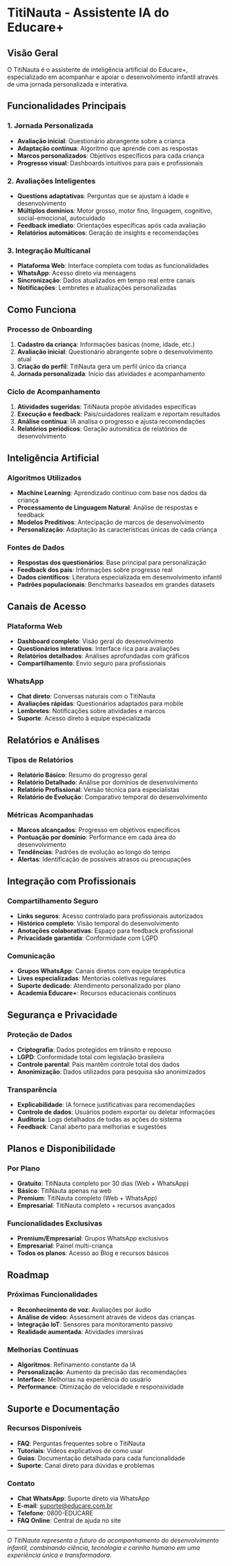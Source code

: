 # TitiNauta - Assistente IA do Educare+

## Visão Geral

O TitiNauta é o assistente de inteligência artificial do Educare+, especializado em acompanhar e apoiar o desenvolvimento infantil através de uma jornada personalizada e interativa.

## Funcionalidades Principais

### 1. Jornada Personalizada
- **Avaliação inicial**: Questionário abrangente sobre a criança
- **Adaptação contínua**: Algoritmo que aprende com as respostas
- **Marcos personalizados**: Objetivos específicos para cada criança
- **Progresso visual**: Dashboards intuitivos para pais e profissionais

### 2. Avaliações Inteligentes
- **Questions adaptativas**: Perguntas que se ajustam à idade e desenvolvimento
- **Múltiplos domínios**: Motor grosso, motor fino, linguagem, cognitivo, social-emocional, autocuidado
- **Feedback imediato**: Orientações específicas após cada avaliação
- **Relatórios automáticos**: Geração de insights e recomendações

### 3. Integração Multicanal
- **Plataforma Web**: Interface completa com todas as funcionalidades
- **WhatsApp**: Acesso direto via mensagens
- **Sincronização**: Dados atualizados em tempo real entre canais
- **Notificações**: Lembretes e atualizações personalizadas

## Como Funciona

### Processo de Onboarding
1. **Cadastro da criança**: Informações básicas (nome, idade, etc.)
2. **Avaliação inicial**: Questionário abrangente sobre o desenvolvimento atual
3. **Criação do perfil**: TitiNauta gera um perfil único da criança
4. **Jornada personalizada**: Início das atividades e acompanhamento

### Ciclo de Acompanhamento
1. **Atividades sugeridas**: TitiNauta propõe atividades específicas
2. **Execução e feedback**: Pais/cuidadores realizam e reportam resultados
3. **Análise contínua**: IA analisa o progresso e ajusta recomendações
4. **Relatórios periódicos**: Geração automática de relatórios de desenvolvimento

## Inteligência Artificial

### Algoritmos Utilizados
- **Machine Learning**: Aprendizado contínuo com base nos dados da criança
- **Processamento de Linguagem Natural**: Análise de respostas e feedback
- **Modelos Preditivos**: Antecipação de marcos de desenvolvimento
- **Personalização**: Adaptação às características únicas de cada criança

### Fontes de Dados
- **Respostas dos questionários**: Base principal para personalização
- **Feedback dos pais**: Informações sobre progresso real
- **Dados científicos**: Literatura especializada em desenvolvimento infantil
- **Padrões populacionais**: Benchmarks baseados em grandes datasets

## Canais de Acesso

### Plataforma Web
- **Dashboard completo**: Visão geral do desenvolvimento
- **Questionários interativos**: Interface rica para avaliações
- **Relatórios detalhados**: Análises aprofundadas com gráficos
- **Compartilhamento**: Envio seguro para profissionais

### WhatsApp
- **Chat direto**: Conversas naturais com o TitiNauta
- **Avaliações rápidas**: Questionários adaptados para mobile
- **Lembretes**: Notificações sobre atividades e marcos
- **Suporte**: Acesso direto à equipe especializada

## Relatórios e Análises

### Tipos de Relatórios
- **Relatório Básico**: Resumo do progresso geral
- **Relatório Detalhado**: Análise por domínios de desenvolvimento
- **Relatório Profissional**: Versão técnica para especialistas
- **Relatório de Evolução**: Comparativo temporal do desenvolvimento

### Métricas Acompanhadas
- **Marcos alcançados**: Progresso em objetivos específicos
- **Pontuação por domínio**: Performance em cada área do desenvolvimento
- **Tendências**: Padrões de evolução ao longo do tempo
- **Alertas**: Identificação de possíveis atrasos ou preocupações

## Integração com Profissionais

### Compartilhamento Seguro
- **Links seguros**: Acesso controlado para profissionais autorizados
- **Histórico completo**: Visão temporal do desenvolvimento
- **Anotações colaborativas**: Espaço para feedback profissional
- **Privacidade garantida**: Conformidade com LGPD

### Comunicação
- **Grupos WhatsApp**: Canais diretos com equipe terapêutica
- **Lives especializadas**: Mentorias coletivas regulares
- **Suporte dedicado**: Atendimento personalizado por plano
- **Academia Educare+**: Recursos educacionais contínuos

## Segurança e Privacidade

### Proteção de Dados
- **Criptografia**: Dados protegidos em trânsito e repouso
- **LGPD**: Conformidade total com legislação brasileira
- **Controle parental**: Pais mantêm controle total dos dados
- **Anonimização**: Dados utilizados para pesquisa são anonimizados

### Transparência
- **Explicabilidade**: IA fornece justificativas para recomendações
- **Controle de dados**: Usuários podem exportar ou deletar informações
- **Auditoria**: Logs detalhados de todas as ações do sistema
- **Feedback**: Canal aberto para melhorias e sugestões

## Planos e Disponibilidade

### Por Plano
- **Gratuito**: TitiNauta completo por 30 dias (Web + WhatsApp)
- **Básico**: TitiNauta apenas na web
- **Premium**: TitiNauta completo (Web + WhatsApp)
- **Empresarial**: TitiNauta completo + recursos avançados

### Funcionalidades Exclusivas
- **Premium/Empresarial**: Grupos WhatsApp exclusivos
- **Empresarial**: Painel multi-criança
- **Todos os planos**: Acesso ao Blog e recursos básicos

## Roadmap

### Próximas Funcionalidades
- **Reconhecimento de voz**: Avaliações por áudio
- **Análise de vídeo**: Assessment através de vídeos das crianças
- **Integração IoT**: Sensores para monitoramento passivo
- **Realidade aumentada**: Atividades imersivas

### Melhorias Contínuas
- **Algoritmos**: Refinamento constante da IA
- **Personalização**: Aumento da precisão das recomendações
- **Interface**: Melhorias na experiência do usuário
- **Performance**: Otimização de velocidade e responsividade

## Suporte e Documentação

### Recursos Disponíveis
- **FAQ**: Perguntas frequentes sobre o TitiNauta
- **Tutoriais**: Vídeos explicativos de como usar
- **Guias**: Documentação detalhada para cada funcionalidade
- **Suporte**: Canal direto para dúvidas e problemas

### Contato
- **Chat WhatsApp**: Suporte direto via WhatsApp
- **E-mail**: suporte@educare.com.br
- **Telefone**: 0800-EDUCARE
- **FAQ Online**: Central de ajuda no site

---

*O TitiNauta representa o futuro do acompanhamento do desenvolvimento infantil, combinando ciência, tecnologia e carinho humano em uma experiência única e transformadora.*